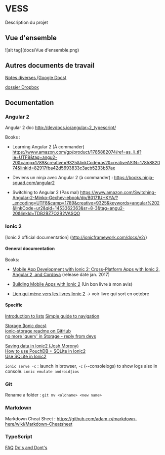 # VESS
Description du projet

## Vue d'ensemble
![alt tag](docs/Vue d'ensemble.png)


## Autres documents de travail
[Notes diverses (Google Docs)](https://docs.google.com/document/d/1pNxLah5MT6DlEwIOeLW2vY0EpscrJGEm9EhmgrVvrzo/edit?usp=sharing)

[dossier Dropbox](https://www.dropbox.com/sh/rwesfdqocdsvnh9/AAA97_CvjtJFQ3TB6UcOQE0Oa?dl=0)

## Documentation

### Angular 2

Angular 2 doc http://devdocs.io/angular~2_typescript/

Books :

* Learning Angular 2 (À commander) https://www.amazon.com/gp/product/1785882074/ref=as_li_tl?ie=UTF8&tag=angu2-20&camp=1789&creative=9325&linkCode=as2&creativeASIN=1785882074&linkId=82917fba42d5693833c3acb5233b57ae


* Deviens un ninja avec Angular 2 (à commander) : https://books.ninja-squad.com/angular2

* Switching to Angular 2 (Pas mal) https://www.amazon.com/Switching-Angular-2-Minko-Gechev-ebook/dp/B0171UHKYA/?_encoding=UTF8&camp=1789&creative=9325&keywords=angular%202&linkCode=ur2&qid=1453362363&sr=8-3&tag=angu2-20&linkId=TDB2BZ7O2B2VASQO


### Ionic 2

[Ionic 2 official documentation] (http://ionicframework.com/docs/v2/)

#### General documentation

Books:

* [Mobile App Development with Ionic 2: Cross-Platform Apps with Ionic 2, Angular 2, and Cordova](https://www.amazon.com/Mobile-App-Development-Ionic-Cross-Platform/dp/1491937785/ref=sr_1_1?s=books&ie=UTF8&qid=1480323403&sr=1-1&keywords=Building+Mobile+Apps+with+Ionic+2) (release date jan. 2017)

* [Building Mobile Apps with Ionic 2](http://www.goodreads.com/book/show/30438033-building-mobile-apps-with-ionic-2) (Un bon livre à mon avis) 

* [Lien qui mène vers les livres Ionic 2](https://ionicframework.com/docs/v2/resources/books-and-courses) -> voir livre qui sort en octobre

#### Specific
[Introduction to lists](https://www.joshmorony.com/an-introduction-to-lists-in-ionic-2/) 
[Simple guide to navigation](https://www.joshmorony.com/a-simple-guide-to-navigation-in-ionic-2/)  

[Storage (Ionic docs)](https://ionicframework.com/docs/v2/storage/)  
[ionic-storage readme on GitHub](https://github.com/driftyco/ionic-storage/blob/master/README.md)  
[no more 'query' in Storage - reply from devs](https://github.com/driftyco/ionic/issues/8269#issuecomment-250590367)

[Saving data in Ionic2 (Josh Morony)](https://www.joshmorony.com/a-simple-guide-to-saving-data-in-ionic-2/)  
[How to use PouchDB + SQLite in Ionic2](http://gonehybrid.com/how-to-use-pouchdb-sqlite-for-local-storage-in-ionic-2/)  
[Use SQLite in Ionic2](https://www.thepolyglotdeveloper.com/2015/12/use-sqlite-in-ionic-2-instead-of-local-storage/)

`ionic serve -c` : launch in browser, `-c` (--consolelogs) to show logs also in console.
`ionic emulate android|ios` 

### Git

Rename a folder : `git mv <oldname> <new name>`


### Markdown
Markdown Cheat Sheet : https://github.com/adam-p/markdown-here/wiki/Markdown-Cheatsheet

### TypeScript
[FAQ](https://github.com/Microsoft/TypeScript/wiki/FAQ)
[Do's and Dont's](https://www.typescriptlang.org/docs/handbook/declaration-files/do-s-and-don-ts.html)
